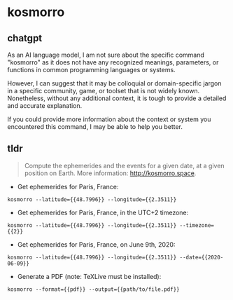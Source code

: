 # kosmorro 
## chatgpt 
As an AI language model, I am not sure about the specific command "kosmorro" as it does not have any recognized meanings, parameters, or functions in common programming languages or systems. 

However, I can suggest that it may be colloquial or domain-specific jargon in a specific community, game, or toolset that is not widely known. Nonetheless, without any additional context, it is tough to provide a detailed and accurate explanation. 

If you could provide more information about the context or system you encountered this command, I may be able to help you better. 

## tldr 
 
> Compute the ephemerides and the events for a given date, at a given position on Earth.
> More information: <http://kosmorro.space>.

- Get ephemerides for Paris, France:

`kosmorro --latitude={{48.7996}} --longitude={{2.3511}}`

- Get ephemerides for Paris, France, in the UTC+2 timezone:

`kosmorro --latitude={{48.7996}} --longitude={{2.3511}} --timezone={{2}}`

- Get ephemerides for Paris, France, on June 9th, 2020:

`kosmorro --latitude={{48.7996}} --longitude={{2.3511}} --date={{2020-06-09}}`

- Generate a PDF (note: TeXLive must be installed):

`kosmorro --format={{pdf}} --output={{path/to/file.pdf}}`
